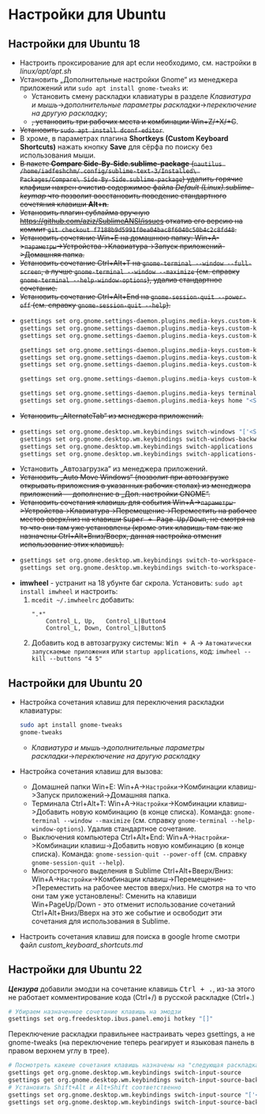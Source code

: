 # Настройки для Ubuntu

## Настройки для Ubuntu 18

* Настроить проксирование для apt если необходимо, см. настройки в _linux/apt/apt.sh_
* Установить „Дополнительные настройки Gnome“ из менеджера приложений или `sudo apt install gnome-tweaks` и:
  * Установить смену раскладки клавиатуры в разделе _Клавиатура и мышь_→_дополнительные параметры раскладки_→_переключение на другую раскладку_;
  * <del>, установить три рабочих места и комбинации Win+Z/+X/+C</del>.
* <del>Установить `sudo apt install dconf-editor`</del>.
* В хроме, в параметрах плагина __Shortkeys (Custom Keyboard Shortcuts)__ нажать кнопку __Save__ для сёрфа по поиску без использования мыши.
* <del>В пакете __Compare Side-By-Side.sublime-package__ (`nautilus /home/iadfeshchm/.config/sublime-text-3/Installed\ Packages/Compare\ Side-By-Side.sublime-package`) удалить горячие клафиши нахрен очистив содержимое файла _Default (Linux).sublime-keymap_ что позволит восстановить поведение стандартного сочетяния клавиши __Alt+n__.</del>
* <del>Установить плагин сублайма вручную https://github.com/aziz/SublimeANSI/issues откатив его версию на коммит `git checkout f7188b9d5991f0ea04bac8f6040c50b4c2c8fd48`.</del>
* <del>Установить сочетяние Win+E на домашнюю папку: Win+A->`параметры`->Устройства->Клавиатура->Запуск приложений->Домашняя папка.</del>
* <del>Установить сочетание Ctrl+Alt+T на `gnome-terminal --window --full-screen`, а лучше `gnome-terminal --window --maximize` (см. справку `gnome-terminal --help-window-options`), удалив стандартное сочетание.</del>
* <del>Установить сочетание Ctrl+Alt+End на `gnome-session-quit --power-off` (см. справку `gnome-session-quit --help`).</del>
* 
  ```bash
  gsettings set org.gnome.settings-daemon.plugins.media-keys.custom-keybinding:/org/gnome/settings-daemon/plugins/media-keys/custom-keybindings/custom0/ name "Терминал"
  gsettings set org.gnome.settings-daemon.plugins.media-keys.custom-keybinding:/org/gnome/settings-daemon/plugins/media-keys/custom-keybindings/custom0/ command "gnome-terminal --window --maximize"
  gsettings set org.gnome.settings-daemon.plugins.media-keys.custom-keybinding:/org/gnome/settings-daemon/plugins/media-keys/custom-keybindings/custom0/ binding "<Primary><Alt>t"

  gsettings set org.gnome.settings-daemon.plugins.media-keys.custom-keybinding:/org/gnome/settings-daemon/plugins/media-keys/custom-keybindings/custom1/ name "Выключить"
  gsettings set org.gnome.settings-daemon.plugins.media-keys.custom-keybinding:/org/gnome/settings-daemon/plugins/media-keys/custom-keybindings/custom1/ command "gnome-session-quit --power-off"
  gsettings set org.gnome.settings-daemon.plugins.media-keys.custom-keybinding:/org/gnome/settings-daemon/plugins/media-keys/custom-keybindings/custom1/ binding "<Primary><Alt>End"

  gsettings set org.gnome.settings-daemon.plugins.media-keys custom-keybindings "['/org/gnome/settings-daemon/plugins/media-keys/custom-keybindings/custom0/', '/org/gnome/settings-daemon/plugins/media-keys/custom-keybindings/custom1/', '/org/gnome/settings-daemon/plugins/media-keys/custom-keybindings/custom2/']"

  gsettings set org.gnome.settings-daemon.plugins.media-keys terminal ""
  gsettings set org.gnome.settings-daemon.plugins.media-keys home "<Super>e"
  ```
* <del>Установить „AlternateTab“ из менеджера приложений.</del>
* 
  ```bash
  gsettings set org.gnome.desktop.wm.keybindings switch-windows "['<Super>Tab','<Alt>Tab']"
  gsettings set org.gnome.desktop.wm.keybindings switch-windows-backward "['<Shift><Super>Tab','<Shift><Alt>Tab']"
  gsettings set org.gnome.desktop.wm.keybindings switch-applications "['<Super>grave']"
  gsettings set org.gnome.desktop.wm.keybindings switch-applications-backward "['<Shift><Super>grave']"

  ```
* Установить „Автозагрузка“ из менеджера приложений.
* <del>Установить „Auto Move Windows“ (позволит при автозагрузке открывать приложения в указанных рабочих столах) из менеджера приложений — дополнение в „Доп. настройки GNOME“.</del>
* <del>Установить сочетания клавишь для события Win+A->`параметры`->Устройства->Клавиатура->Перемещение->Переместить на рабочее местов вверх/низ на клавиши <kbd>Super + Page Up/Down</kbd>, не смотря на то что они там уже установлены (кроме этих клавишь там так же назначены Ctrl+Alt+Вниз/Вверх, данная настройка отменит использование этих клавишь).</del>
* 
  ```bash
  gsettings set org.gnome.desktop.wm.keybindings switch-to-workspace-down "['<Super>Page_Down']"
  gsettings set org.gnome.desktop.wm.keybindings switch-to-workspace-up "['<Super>Page_Up']"
  ```
* __imwheel__ - устранит на 18 убунте баг скрола. Установить: `sudo apt install imwheel` и настроить:
    1.  `mcedit ~/.imwheelrc` добавить:
        ```
        ".*"
            Control_L, Up,   Control_L|Button4
            Control_L, Down, Control_L|Button5
        ```
    2.  Добавить код в автозагрузку системы: <kbd>Win + A</kbd> → `Автоматически запускаемые приложения`
        или `startup applications`, код: `imwheel --kill --buttons "4 5"`

## Настройки для Ubuntu 20

*   Настройка сочетания клавиш для переключения раскладки клавиатуры:

    ```sh
    sudo apt install gnome-tweaks
    gnome-tweaks
    ```
    *   _Клавиатура и мышь_→_дополнительные параметры раскладки_→_переключение на другую раскладку_

*   Настройка сочетания клавиш для вызова:

    *   Домашней папки Win+E: Win+A->`Настройки`->Комбинации клавиш->Запуск приложений->Домашняя папка.
    *   Терминала Ctrl+Alt+T: Win+A->`Настройки`->Комбинации клавиш->Добавить новую комбинацию (в конце списка). Команда: `gnome-terminal --window --maximize` (см. справку `gnome-terminal --help-window-options`). Удалив стандартное сочетание.
    *   Выключения компьютера Ctrl+Alt+End: Win+A->`Настройки`->Комбинации клавиш->Добавить новую комбинацию (в конце списка). Команда: `gnome-session-quit --power-off` (см. справку `gnome-session-quit --help`).
    *   Многострочного выделения в Sublime Ctrl+Alt+Вверх/Вниз: Win+A->`Настройки`->Комбинации клавиш->Перемещение->Переместить на рабочее местов вверх/низ. Не смотря на то что они там уже установлены!: Сменить на клавиши Win+PageUp/Down - это отменит использование сочетаний Ctrl+Alt+Вниз/Вверх на это же событие и освободит эти сочетания для использования в Sublime.

*   Настроить сочетания клавиш для поиска в google hrome смотри файл _custom_keyboard_shortcuts.md_


## Настройки для Ubuntu 22

***Цензура*** добавили эмодзи на сочетание клавишь <kbd>Ctrl + .</kbd>, из-за этого
не работает комментирование кода (Ctrl+/) в русской раскладке (Ctrl+.)

```sh
# Убираем назначенное сочетание клавишь на эмодзи
gsettings set org.freedesktop.ibus.panel.emoji hotkey "[]"
```

Переключение раскладки правильнее настраивать через gsettings, а не
gnome-tweaks (на переключение теперь реагирует и языковая панель в правом
верхнем углу в трее).

```sh
# Посмотреть какеие сочетания клавишь назначены на "следующая раскладка" и "предыдущая раскладка"
gsettings get org.gnome.desktop.wm.keybindings switch-input-source
gsettings get org.gnome.desktop.wm.keybindings switch-input-source-backward
# Установить Shift+Alt и Alt+Shift соответственно
gsettings set org.gnome.desktop.wm.keybindings switch-input-source "['<Shift>Alt_L']"
gsettings set org.gnome.desktop.wm.keybindings switch-input-source-backward "['<Alt>Shift_L']"
```
